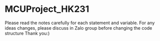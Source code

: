 # MCUProject_HK231

Please read the notes carefully for each statement and variable.
For any ideas changes, please discuss in Zalo group before changing the code structure
Thank you:)